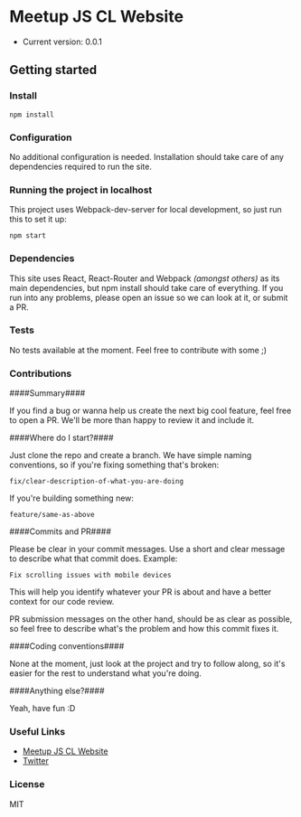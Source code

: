 # Meetup JS CL Website #

* Current version: 0.0.1

## Getting started ##

### Install ###

    npm install

### Configuration ###

No additional configuration is needed. Installation should take care of any dependencies required to run the site.

### Running the project in localhost ###

This project uses Webpack-dev-server for local development, so just run this to set it up:

    npm start

### Dependencies ###

This site uses React, React-Router and Webpack *(amongst others)* as its main dependencies, but npm install should take care of everything. If you run into any problems, please open an issue so we can look at it, or submit a PR.

### Tests ###

No tests available at the moment. Feel free to contribute with some ;)

### Contributions ###

####Summary####

If you find a bug or wanna help us create the next big cool feature, feel free to open a PR. We'll be more than happy to review it and include it.

####Where do I start?####

Just clone the repo and create a branch. We have simple naming conventions, so if you're fixing something that's broken:

    fix/clear-description-of-what-you-are-doing

If you're building something new:

    feature/same-as-above

####Commits and PR####

Please be clear in your commit messages. Use a short and clear message to describe what that commit does. Example:

    Fix scrolling issues with mobile devices

This will help you identify whatever your PR is about and have a better context for our code review.

PR submission messages on the other hand, should be as clear as possible, so feel free to describe what's the problem and how this commit fixes it.

####Coding conventions####

None at the moment, just look at the project and try to follow along, so it's easier for the rest to understand what you're doing.

####Anything else?####

Yeah, have fun :D

### Useful Links ###

* [Meetup JS CL Website](http://www.meetupjs.cl)
* [Twitter](http://twitter.com/meetupjs_cl)

### License ###
MIT